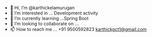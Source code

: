 - 👋 Hi, I’m @karthickelamurugan
- 👀 I’m interested in ... Development activity
- 🌱 I’m currently learning ...Spring Boot
- 💞️ I’m looking to collaborate on ...
- 📫 How to reach me ... +91 9500592823 karthickgct1@gmail.com  

<!---
karthickelamurugan/karthickelamurugan is a ✨ special ✨ repository because its `README.md` (this file) appears on your GitHub profile.
You can click the Preview link to take a look at your changes.
--->
